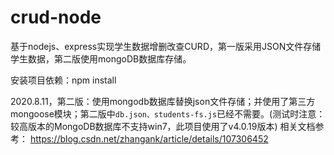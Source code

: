 # crud-node
基于nodejs、express实现学生数据增删改查CURD，第一版采用JSON文件存储学生数据，第二版使用mongoDB数据库存储。

安装项目依赖：npm install

2020.8.11，第二版：使用mongodb数据库替换json文件存储；并使用了第三方mongoose模块；第二版中`db.json、students-fs.js`已经不需要。(测试时注意：较高版本的MongoDB数据库不支持win7，此项目使用了v4.0.19版本)
相关文档参考：
https://blog.csdn.net/zhangank/article/details/107306452